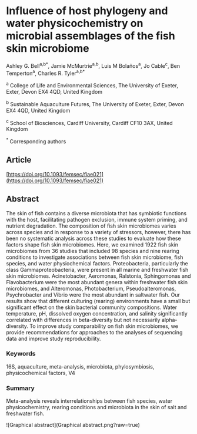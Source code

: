 # Influence of host phylogeny and water physicochemistry on microbial assemblages of the fish skin microbiome

Ashley G. Bell<sup>a,b*</sup>, Jamie McMurtrie<sup>a,b</sup>, Luis M Bolaños<sup>a</sup>, Jo Cable<sup>c</sup>, Ben Temperton<sup>a</sup>, Charles R. Tyler<sup>a,b*</sup>

<sup>a</sup> College of Life and Environmental Sciences, The University of Exeter, Exter, Devon EX4 4QD, United Kingdom

<sup>b</sup> Sustainable Aquaculture Futures, The University of Exeter, Exter, Devon EX4 4QD, United Kingdom

<sup>c</sup> School of Biosciences, Cardiff University, Cardiff CF10 3AX, United Kingdom

<sup>*</sup> Corresponding authors

## Article
[https://doi.org/10.1093/femsec/fiae021](https://doi.org/10.1093/femsec/fiae021)

## Abstract
The skin of fish contains a diverse microbiota that has symbiotic functions with the host, facilitating pathogen exclusion, immune system priming, and nutrient degradation. The composition of fish skin microbiomes varies across species and in response to a variety of stressors, however, there has been no systematic analysis across these studies to evaluate how these factors shape fish skin microbiomes. Here, we examined 1922 fish skin microbiomes from 36 studies that included 98 species and nine rearing conditions to investigate associations between fish skin microbiome, fish species, and water physiochemical factors. Proteobacteria, particularly the class Gammaproteobacteria, were present in all marine and freshwater fish skin microbiomes. Acinetobacter, Aeromonas, Ralstonia, Sphingomonas and Flavobacterium were the most abundant genera within freshwater fish skin microbiomes, and Alteromonas, Photobacterium, Pseudoalteromonas, Psychrobacter and Vibrio were the most abundant in saltwater fish. Our results show that different culturing (rearing) environments have a small but significant effect on the skin bacterial community compositions. Water temperature, pH, dissolved oxygen concentration, and salinity significantly correlated with differences in beta-diversity but not necessarily alpha-diversity. To improve study comparability on fish skin microbiomes, we provide recommendations for approaches to the analyses of sequencing data and improve study reproducibility.

### Keywords
16S, aquaculture, meta-analysis, microbiota, phylosymbiosis, physicochemical factors, V4

### Summary
Meta-analysis reveals interrelationships between fish species, water physicochemistry, rearing conditions and microbiota in the skin of salt and freshwater fish.

![Graphical abstract](Graphical abstract.png?raw=true)
